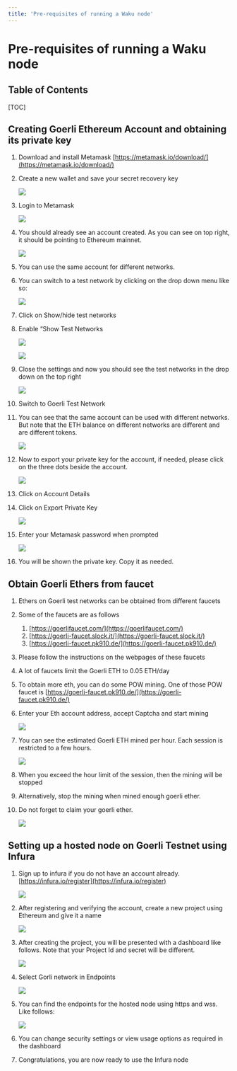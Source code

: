 ```yaml
---
title: 'Pre-requisites of running a Waku node'
---
```


Pre-requisites of running a Waku node
===

## Table of Contents

[TOC]

## Creating Goerli Ethereum Account and obtaining its private key


1. Download and install Metamask [https://metamask.io/download/](https://metamask.io/download/)
2. Create a new wallet and save your secret recovery key
    
    ![](https://i.imgur.com/HEOI0kp.jpg)

3. Login to Metamask
    
    ![](https://i.imgur.com/zFduIV8.jpg)

4. You should already see an account created. As you can see on top right, it should be pointing to Ethereum mainnet.
    
    ![](https://i.imgur.com/gk3TWUd.jpg)

5. You can use the same account for different networks.
6. You can switch to a test network by clicking on the drop down menu like so:

    ![](https://i.imgur.com/kbuup6y.jpg)

7. Click on Show/hide test networks
8. Enable “Show Test Networks
    
    ![](https://i.imgur.com/ztiyKsB.jpg)
    
    ![](https://i.imgur.com/UFsoRHR.jpg)

9. Close the settings and now you should see the test networks in the drop down on the top right
    
    ![](https://i.imgur.com/leSYt4z.jpg)

10. Switch to Goerli Test Network
11. You can see that the same account can be used with different networks. But note that the ETH balance on different networks are different and are different tokens.
    
    ![](https://i.imgur.com/Y7YkuEe.jpg)

12. Now to export your private key for the account, if needed, please click on the three dots beside the account.
    
    ![](https://i.imgur.com/GjwoDPE.jpg)

13. Click on Account Details
14. Click on Export Private Key
    
    ![](https://i.imgur.com/7g6SyuX.jpg)

15. Enter your Metamask password when prompted
    
    ![](https://i.imgur.com/VOojHY5.jpg)

16. You will be shown the private key. Copy it as needed.

Obtain Goerli Ethers from faucet
---

1. Ethers on Goerli test networks can be obtained from different faucets
2. Some of the faucets are as follows
    1. [https://goerlifaucet.com/](https://goerlifaucet.com/)
    2. [https://goerli-faucet.slock.it/](https://goerli-faucet.slock.it/)
    3. [https://goerli-faucet.pk910.de/](https://goerli-faucet.pk910.de/)
3. Please follow the instructions on the webpages of these faucets
4. A lot of faucets limit the Goerli ETH to 0.05 ETH/day
5. To obtain more eth, you can do some POW mining. One of those POW faucet is
     [https://goerli-faucet.pk910.de/](https://goerli-faucet.pk910.de/)
6. Enter your Eth account address, accept Captcha and start mining
    
    ![](https://i.imgur.com/TCy2BQv.jpg)


7. You can see the estimated Goerli ETH mined per hour. Each session is restricted to a few hours.
    
    ![](https://i.imgur.com/qTWwyNr.jpg)

8. When you exceed the hour limit of the session, then the mining will be stopped
9. Alternatively, stop the mining when mined enough goerli ether.
10. Do not forget to claim your goerli ether.
    
    ![](https://i.imgur.com/1s7qQU8.jpg)
    
    
Setting up a hosted node on Goerli Testnet using Infura
---

1. Sign up to infura if you do not have an account already. [https://infura.io/register](https://infura.io/register)
    
    ![](https://i.imgur.com/SyLaG6s.jpg)

2. After registering and verifying the account, create a new project using Ethereum and give it a name
    
    ![](https://i.imgur.com/fJbNqwd.jpg)

3. After creating the project, you will be presented with a dashboard like follows. Note that your Project Id and secret will be different.
    
    ![](https://i.imgur.com/PfGmq4i.jpg)

4. Select Gorli network in Endpoints
    
    ![](https://i.imgur.com/93Sk8cK.jpg)

5. You can find the endpoints for the hosted node using https and wss. Like follows:
    
    ![](https://i.imgur.com/NEuHBE7.jpg)

6. You can change security settings or view usage options as required in the dashboard
7. Congratulations, you are now ready to use the Infura node
